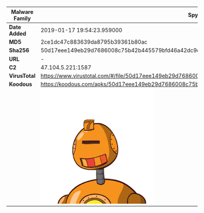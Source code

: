 | Malware Family | SpyNote                                                      |
| -------------- | ------------------------------------------------------------ |
| **Date Added** | 2019-01-17 19:54:23.959000                                                   |
| **MD5**        | 2ce1dc47c883639da8795b39361b80ac                             |
| **Sha256**     | 50d17eee149eb29d7686008c75b42b445579bfd46a42dc9de6fe1f7bf2400cf8 |
| **URL**        | -                                                            |
| **C2**         | 47.104.5.221:1587 |
| **VirusTotal** | https://www.virustotal.com/#/file/50d17eee149eb29d7686008c75b42b445579bfd46a42dc9de6fe1f7bf2400cf8/detection |
| **Koodous**    | https://koodous.com/apks/50d17eee149eb29d7686008c75b42b445579bfd46a42dc9de6fe1f7bf2400cf8 |
|                | ![](../assets/50d17eee149eb29d7686008c75b42b445579bfd46a42dc9de6fe1f7bf2400cf8.png) |